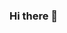 ### Hi there 👋

<!--
**Hirozion/Hirozion** is a ✨ _special_ ✨ repository because its `README.md` (this file) appears on your GitHub profile.

Here are some ideas to get you started:

- test [TryHackMe_Profil](https://tryhackme.com/p/hirozion)

- 🔭 I’m currently working on ...
- 🌱 I’m currently learning ...
- 👯 I’m looking to collaborate on ...
- 🤔 I’m looking for help with ...
- 💬 Ask me about ...
- 📫 How to reach me: ...
- 😄 Pronouns: ... he
- ⚡ Fun fact: ...
-->
